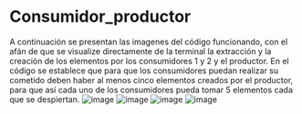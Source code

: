 # Consumidor_productor

A continuación se presentan las imagenes del código funcionando, con el afán de que se visualize directamente de la terminal la extracción y la creación de los elementos por los consumidores 1 y 2 y el productor.
En el código se establece que para que los consumidores puedan realizar su cometido deben haber al menos cinco elementos creados por el productor, para que así cada uno de los consumidores pueda tomar 5 elementos cada que se despiertan.
![image](https://github.com/JeyFlogui/Consumidor_productor/assets/107779982/6bee23cb-d7de-4ebc-89b1-08fa97d00c74)
![image](https://github.com/JeyFlogui/Consumidor_productor/assets/107779982/bd8a66f6-b9d6-4056-99fb-d122c643f28b)
![image](https://github.com/JeyFlogui/Consumidor_productor/assets/107779982/9d3b7a86-e99d-4ac2-b9b4-cd27f9bf56f9)
![image](https://github.com/JeyFlogui/Consumidor_productor/assets/107779982/a265e597-d02a-42ef-ac9e-738fa5140a3b)


